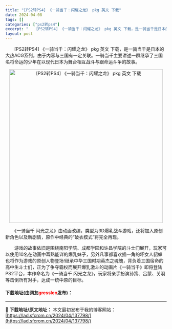 ```yaml
---
title: "[PS2转PS4] 《一骑当千：闪耀之龙》 pkg 英文 下载"
date: 2024-04-08
tags: []
categories: ["ps2转ps4"]
excerpt: "　　[PS2转PS4] 《一骑当千：闪耀之龙》 pkg 英文 下载，是一骑当千是日本的大热ACG系列，由于内容与三国有一定关联。一骑当千主要讲述一群继承了三国名将命运的少年在以现代日本为舞台相互战斗与跟命运斗争的故事。 　　《一骑当千 闪光之龙》由动画改编，类型为3D爆乳战斗游戏，还将加入原创新角色&hellip;"
layout: post
---
```


 <p>　　[PS2转PS4] 《一骑当千：闪耀之龙》 pkg 英文 下载，是一骑当千是日本的大热ACG系列，由于内容与三国有一定关联。一骑当千主要讲述一群继承了三国名将命运的少年在以现代日本为舞台相互战斗与跟命运斗争的故事。</p> <p align="center"><img align="" border="0" src="https://lad.sfcrom.cn/wp-content/uploads/2024/04/20240408_6613f98b2a6a7.jpg" width="480" alt="[PS2转PS4] 《一骑当千：闪耀之龙》 pkg 英文 下载" /></p> <p>　　《一骑当千 闪光之龙》由动画改编，类型为3D爆乳战斗游戏，还将加入原创新角色以及新剧情，原作中经典的&ldquo;破衣模式&rdquo;将完全再现。</p> <p>　　游戏的故事依旧是围绕南阳学院、成都学园和许昌学院的斗士们展开，玩家可以使用10名在动画中耳熟能详的爆乳妹子，另外凡事都喜欢插一角的坏女人貂蝉也将作为游戏的原创人物登场!继承中华三国时期英杰之魂魄，背负着三国宿命的高中生斗士们，正为了争夺霸权而展开爆乳激斗的动画片《一骑当千》即将登陆PS2平台，本作命名为《一骑当千 闪光之龙》，玩家将亲手扮演孙策、吕蒙、关羽等击倒所有对手，达成一统中原的目标。</p> <p><h4>下载地址(由网友<font color="red">gresslen</font>发布)：</h4></p> 

---
📖 **下载地址/原文地址：** 本文最初发布于我的博客网站：[https://lad.sfcrom.cn/2024/04/137798/](https://lad.sfcrom.cn/2024/04/137798/)
